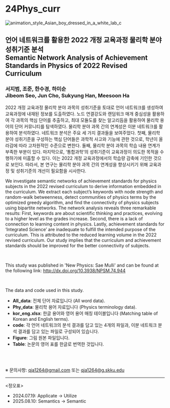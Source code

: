 # 24Phys_curr

![animation_style_Asian_boy_dressed_in_a_white_lab_c](https://github.com/user-attachments/assets/3b70bd6e-647a-4248-aa6a-d905a184d08a)

## 언어 네트워크를 활용한 2022 개정 교육과정 물리학 분야 성취기준 분석<br/> Semantic Network Analysis of Achievement Standards in Physics of 2022 Revised Curriculum

### **서지범**, 조준, 한수경, 하미순<br/>**Jibeom Seo**, Jun Cho, Sukyung Han, Meesoon Ha

2022 개정 교육과정 물리학 분야 과목의 성취기준을 토대로 언어 네트워크를 생성하여 교육과정에 내재된 정보를 도출하였다. 노드 연결강도와 랜덤워크 매개 중심성을 활용하여 각 과목의 핵심 단어를 추출하고, 최대 모듈도를 찾는 알고리듬을 활용하여 물리학 용어의 단어 커뮤니티를 탐색하였다. 물리학 분야 과목 간의 연계성은 이분 네트워크를 활용하여 분석하였다. 네트워크 분석은 주요 세 가지 결과들을 보여주었다. 첫째, 물리학 분야 성취기준을 구성하는 핵심 단어들은 과학적 사고와 기능에 관한 것으로, 학년이 올라감에 따라 고차원적인 수준으로 변한다. 둘째, 물리학 분야 과목의 학습 내용 연계가 부족한 부분이 있다. 마지막으로, ‘통합과학’의 성취기준이 교육과정이 의도한 목적을 수행하기에 미흡할 수 있다. 이는 2022 개정 교육과정에서의 학습량 감축에 기인한 것으로 보인다. 따라서, 본 연구는 물리학 분야 과목 간의 연계성을 향상시키기 위해 교육과정 및 성취기준의 개선이 필요함을 시사한다.

We investigate semantic networks of achievement standards for physics subjects in the 2022 revised curriculum to derive information embedded in the curriculum. We extract each subject’s keywords with node strength and random-walk betweenness, detect communities of physics terms by the optimized greedy algorithm, and find the connectivity of physics subjects using bipartite networks. The network analysis reveals three remarkable results: First, keywords are about scientific thinking and practices, evolving to a higher level as the grades increase. Second, there is a lack of connection to learning content in physics. Lastly, achievement standards for ‘Integrated Science’ are inadequate to fulfill the intended purpose of the curriculum. This is attributed to the reduced learning volume in the 2022 revised curriculum. Our study implies that the curriculum and achievement standards should be improved for the better connectivity of subjects.

<br/>

This study was published in 'New Physics: Sae Mulli' and can be found at the following link: http://dx.doi.org/10.3938/NPSM.74.944

<br/>

The data and code used in this study.
- **All_data**: 전체 단어 자료입니다 (All word data).
- **Phy_data**: 물리학 용어 자료입니다 (Physics terminology data).
- **kor_eng.xlsx**: 한글 용어와 영어 용어 매칭 테이블입니다 (Matching table of Korean and English terms).
- **code**: 각 언어 네트워크의 분석 결과를 담고 있는 4개의 파일과, 이분 네트워크 분석 결과를 담고 있는 파일로 구성되어 있습니다.
- **Figure**: 그림 원본 파일입니다.
- **Table**: 논문의 영어 표를 한글로 번역한 것입니다.

<br/><br/>

※ 문의사항: qja1264@gmail.com 또는 qja1264@g.skku.edu

---
<정오표>
- 2024.07.19: Applicate → Utilize
- 2025.08.10: Semantics → Semantic
